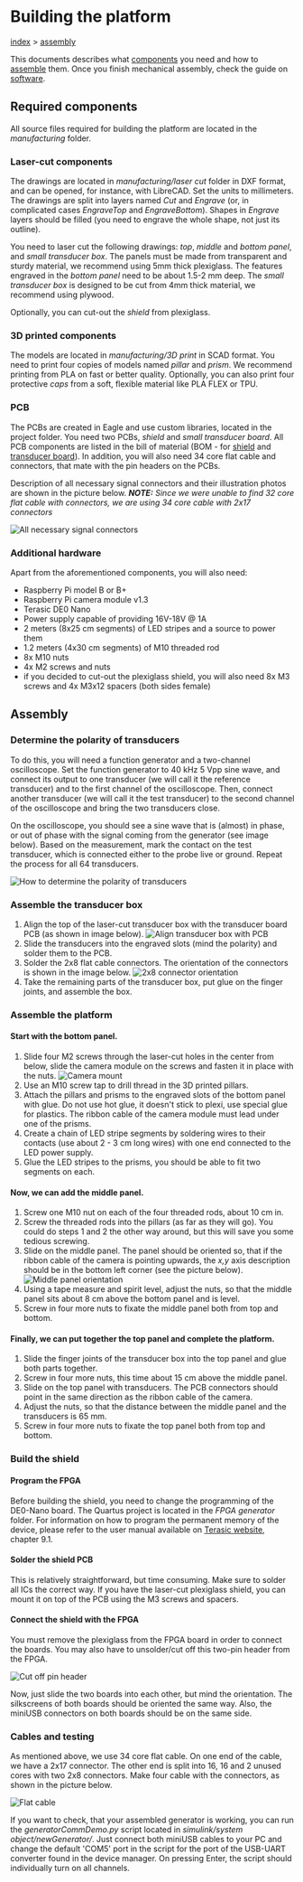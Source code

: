 # Building the platform

[index](../README.md) > [assembly](assembly.md)

This documents describes what [components](#required-components) you need and how to [assemble](#assembly) them. Once you finish mechanical assembly, check the guide on [software](software.md).

## Required components

All source files required for building the platform are located in the _manufacturing_ folder.

### Laser-cut components

The drawings are located in _manufacturing/laser cut_ folder in DXF format, and can be opened, for instance, with LibreCAD. Set the units to millimeters. The drawings are split into layers named _Cut_ and _Engrave_ (or, in complicated cases _EngraveTop_ and _EngraveBottom_). Shapes in _Engrave_ layers should be filled (you need to engrave the whole shape, not just its outline).

You need to laser cut the following drawings: _top_, _middle_ and _bottom panel_, and _small transducer box_. The panels must be made from transparent and sturdy material, we recommend using 5mm thick plexiglass. The features engraved in the _bottom panel_ need to be about 1.5-2 mm deep. The _small transducer box_ is designed to be cut from 4mm thick material, we recommend using plywood.

Optionally, you can cut-out the _shield_ from plexiglass.

### 3D printed components

The models are located in _manufacturing/3D print_ in SCAD format. You need to print four copies of models named _pillar_ and _prism_. We recommend printing from PLA on fast or better quality. Optionally, you can also print four protective _caps_ from a soft, flexible material like PLA FLEX or TPU.

### PCB

The PCBs are created in Eagle and use custom libraries, located in the project folder. You need two PCBs, _shield_ and _small transducer board_. All PCB components are listed in the bill of material (BOM - for [shield](../manufacturing/PCB/Shield/BOM.html) and [transducer board](../manufacturing/PCB/TransducerBoard/BOM.html)). In addition, you will also need 34 core flat cable and connectors, that mate with the pin headers on the PCBs.

Description of all necessary signal connectors and their illustration photos are shown in the picture below. ___NOTE:___ _Since we were unable to find 32 core flat cable with connectors, we are using 34 core cable with 2x17 connectors_

![All necessary signal connectors](PCBconnectors.png)

### Additional hardware

Apart from the aforementioned components, you will also need:

 * Raspberry Pi model B or B+
 * Raspberry Pi camera module v1.3
 * Terasic DE0 Nano
 * Power supply capable of providing 16V-18V @ 1A
 * 2 meters (8x25 cm segments) of LED stripes and a source to power them
 * 1.2 meters (4x30 cm segments) of M10 threaded rod
 * 8x M10 nuts
 * 4x M2 screws and nuts
 * if you decided to cut-out the plexiglass shield, you will also need 8x M3 screws and 4x M3x12 spacers (both sides female)

## Assembly

### Determine the polarity of transducers

To do this, you will need a function generator and a two-channel oscilloscope. Set the function generator to 40 kHz 5 Vpp sine wave, and connect its output to one transducer (we will call it the reference transducer) and to the first channel of the oscilloscope. Then, connect another transducer (we will call it the test transducer) to the second channel of the oscilloscope and bring the two transducers close.

On the oscilloscope, you should see a sine wave that is (almost) in phase, or out of phase with the signal coming from the generator (see image below). Based on the measurement, mark the contact on the test transducer, which is connected either to the probe live or ground. Repeat the process for all 64 transducers.

![How to determine the polarity of transducers](polarity.svg)

### Assemble the transducer box

 1. Align the top of the laser-cut transducer box with the transducer board PCB (as shown in image below). 
 ![Align transducer box with PCB](transBoxAssembly.png)
 2. Slide the transducers into the engraved slots (mind the polarity) and solder them to the PCB.
 3. Solder the 2x8 flat cable connectors. The orientation of the connectors is shown in the image below.
 ![2x8 connector orientation](connector_orientation.jpg)
 4. Take the remaining parts of the transducer box, put glue on the finger joints, and assemble the box.

### Assemble the platform

#### Start with the bottom panel.
 1. Slide four M2 screws through the laser-cut holes in the center from below, slide the camera module on the screws and fasten it in place with the nuts. 
 ![Camera mount](cameraMount.jpg)
 2. Use an M10 screw tap to drill thread in the 3D printed pillars.
 3. Attach the pillars and prisms to the engraved slots of the bottom panel with glue. Do not use hot glue, it doesn't stick to plexi, use special glue for plastics. The ribbon cable of the camera module must lead under one of the prisms.
 4. Create a chain of LED stripe segments by soldering wires to their contacts (use about 2 - 3 cm long wires) with one end connected to the LED power supply.
 5. Glue the LED stripes to the prisms, you should be able to fit two segments on each.

#### Now, we can add the middle panel.
 1. Screw one M10 nut on each of the four threaded rods, about 10 cm in.
 2. Screw the threaded rods into the pillars (as far as they will go). You could do steps 1 and 2 the other way around, but this will save you some tedious screwing.
 3. Slide on the middle panel. The panel should be oriented so, that if the ribbon cable of the camera is pointing upwards, the _x,y_ axis description should be in the bottom left corner (see the picture below). 
 ![Middle panel orientation](middlePanel.jpg)
 4. Using a tape measure and spirit level, adjust the nuts, so that the middle panel sits about 8 cm above the bottom panel and is level.
 5. Screw in four more nuts to fixate the middle panel both from top and bottom.

#### Finally, we can put together the top panel and complete the platform.
 1. Slide the finger joints of the transducer box into the top panel and glue both parts together.
 2. Screw in four more nuts, this time about 15 cm above the middle panel.
 3. Slide on the top panel with transducers. The PCB connectors should point in the same direction as the ribbon cable of the camera.
 4. Adjust the nuts, so that the distance between the middle panel and the transducers is 65 mm.
 5. Screw in four more nuts to fixate the top panel both from top and bottom.

### Build the shield

#### Program the FPGA

Before building the shield, you need to change the programming of the DE0-Nano board. The Quartus project is located in the _FPGA generator_ folder. For information on how to program the permanent memory of the device, please refer to the user manual available on [Terasic website](https://www.terasic.com.tw/cgi-bin/page/archive.pl?Language=English&CategoryNo=139&No=593&PartNo=4), chapter 9.1.

#### Solder the shield PCB

This is relatively straightforward, but time consuming. Make sure to solder all ICs the correct way. If you have the laser-cut plexiglass shield, you can mount it on top of the PCB using the M3 screws and spacers.

#### Connect the shield with the FPGA

You must remove the plexiglass from the FPGA board in order to connect the boards. You may also have to unsolder/cut off this two-pin header from the FPGA.

![Cut off pin header](cut_pin.jpg)

Now, just slide the two boards into each other, but mind the orientation. The silkscreens of both boards should be oriented the same way. Also, the miniUSB connectors on both boards should be on the same side.

### Cables and testing

As mentioned above, we use 34 core flat cable. On one end of the cable, we have a 2x17 connector. The other end is split into 16, 16 and 2 unused cores with two 2x8 connectors. Make four cable with the connectors, as shown in the picture below.

![Flat cable](flat_cable.jpg)

If you want to check, that your assembled generator is working, you can run the _generatorCommDemo.py_ script located in _simulink/system object/newGenerator/_. Just connect both miniUSB cables to your PC and change the default 'COM5' port in the script for the port of the USB-UART converter found in the device manager. On pressing Enter, the script should individually turn on all channels.